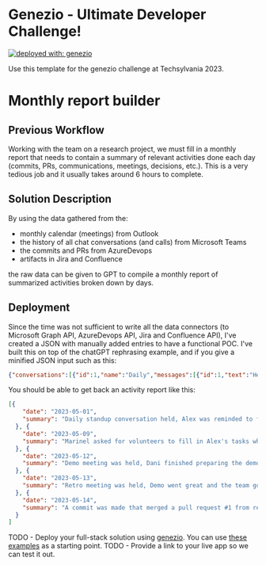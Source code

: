 # Genezio - Ultimate Developer Challenge!

[![deployed with: genezio](https://img.shields.io/badge/deployed_with-genezio-6742c1.svg?labelColor=62C353&style=flat)](https://github.com/genez-io/genezio)

Use this template for the genezio challenge at Techsylvania 2023.

# Monthly report builder


## Previous Workflow

Working with the team on a research project, we must fill in a monthly report that needs to contain a summary of relevant activities done each day (commits, PRs, communications, meetings, decisions, etc.).
This is a very tedious job and it usually takes around 6 hours to complete. 

## Solution Description
By using the data gathered from the:
+ monthly calendar (meetings) from Outlook
+ the history of all chat conversations (and calls) from Microsoft Teams 
+ the commits and PRs from AzureDevops 
+ artifacts in Jira and Confluence 

the raw data can be given to GPT to compile a monthly report of summarized activities broken down by days.


## Deployment
Since the time was not sufficient to write all the data connectors (to Microsoft Graph API, AzureDevops API, Jira and Confluence API), I've created a JSON with manually added entries to have a functional POC.
I've built this on top of the chatGPT rephrasing example, and if you give a minified JSON input such as this:
```json
{"conversations":[{"id":1,"name":"Daily","messages":[{"id":1,"text":"Hey guys, are your ready for our daily standup?","timestamp":"2023-05-01T10:29:29Z","user":{"id":1,"name":"Marinel"}},{"id":2,"text":"Sure, let's do it!","timestamp":"2023-05-01T10:30:30Z","user":{"id":2,"name":"Ana"}},{"id":3,"text":"Great meeting guys! As mentioned in the meeting, I will be on vacation next week.","timestamp":"2023-05-01T10:58:58Z","user":{"id":3,"name":"Alex"}},{"id":4,"text":"With Alex on vacation I need somebody to take over his tasks. Any volunteers?","timestamp":"2023-05-09T13:29:29Z","user":{"id":1,"name":"Marinel"}},{"id":5,"text":"Count me in! I will take over Alex's tasks and prepare the demo for them.","timestamp":"2023-05-09T13:45:45Z","user":{"id":4,"name":"Dani"}},{"id":6,"text":"I just finished the prep for the demo. Marinel, I will send you the link to the demo in a few minutes.","timestamp":"2023-05-12T09:05:00Z","user":{"id":4,"name":"Dani"}},{"id":7,"text":"Great! I'm looking forward to it.","timestamp":"2023-05-12T09:15:00Z","user":{"id":1,"name":"Marinel"}},{"id":8,"text":"Guys, the demo went great! We got the green light to implement the additional features we've discussed in advance.","timestamp":"2023-05-13T10:30:00Z","user":{"id":1,"name":"Marinel"}},{"id":9,"text":"Hmm, I'm not sure we'll have enough time for all of them, but for the top 5 we should be ok.","timestamp":"2023-05-12T09:15:00Z","user":{"id":2,"name":"Ana"}}]},{"id":2,"name":"Alex","messages":[{"id":1,"text":"Hey Alex, make sure you fill in your timesheet for this week before you go on vacation.","timestamp":"2023-05-01T00:12:00Z","user":{"id":1,"name":"Marinel"}},{"id":3,"text":"Sure thing!","timestamp":"2023-05-01T00:12:05Z","user":{"id":3,"name":"Alex"}}]}],"meetings":[{"id":1,"name":"Daily","timestamp":"2023-05-01T10:30:30Z","duration":30,"recurrence":"daily","participants":[{"id":1,"name":"Marinel"},{"id":2,"name":"Ana"},{"id":3,"name":"Alex"},{"id":4,"name":"Dani"}]},{"id":2,"name":"Demo","timestamp":"2023-05-12T15:00:00Z","duration":90,"recurrence":"every other week","participants":[{"id":1,"name":"Marinel"},{"id":2,"name":"Ana"},{"id":3,"name":"Alex"},{"id":4,"name":"Dani"}]},{"id":3,"name":"Retro","timestamp":"2023-05-13T15:00:00Z","duration":60,"recurrence":"every other week","participants":[{"id":1,"name":"Marinel"},{"id":2,"name":"Ana"},{"id":3,"name":"Alex"},{"id":4,"name":"Dani"}]}],"commits":[{"id":"c441029cf673f84c8b7db52d0a5944ee5c52ff89","distinct":true,"message":"updated readme","timestamp":"2023-05-04T12:18:30Z"},{"id":"36c5f2243ed24de58284a96f2a643bed8c028658","distinct":true,"message":"added authentication and authorization","timestamp":"2023-05-09T16:18:30Z"},{"id":"1481a2de7b2a7d02428ad93446ab166be7793fbb","distinct":true,"message":"added unit and integration tests","timestamp":"2023-05-11T117:50:30Z"},{"id":"a6976cfa2d5bdea555893fd2f9c5b8e761fa4989","distinct":true,"message":"Merge pull request #1 from repo/branch","timestamp":"2023-05-14T11:19:30Z"}],"pull_requests":[{"number":1,"title":"added authentication and authorization","timestamp":"2023-05-13T117:50:30Z","head":{"sha":"a6976cfa2d5bdea555893fd2f9c5b8e761fa4989","ref":"branch","repo":{"name":"repo","url":""}}}]}
```

You should be able to get back an activity report like this:
```json
[{
    "date": "2023-05-01",
    "summary": "Daily standup conversation held, Alex was reminded to fill in his timesheet before vacation."
  }, {
    "date": "2023-05-09",
    "summary": "Marinel asked for volunteers to fill in Alex's tasks while on vacation, and Dani volunteered."
  }, {
    "date": "2023-05-12",
    "summary": "Demo meeting was held, Dani finished preparing the demo, and sent the link to Marinel."
  }, {
    "date": "2023-05-13",
    "summary": "Retro meeting was held, Demo went great and the team got the green light to implement additional features, Alex drew attention to the time constraints of achieving all of them."
  }, {
    "date": "2023-05-14",
    "summary": "A commit was made that merged a pull request #1 from repo/branch."
  }
]
```

TODO - Deploy your full-stack solution using [genezio](https://genez.io/). You can use [these examples](https://github.com/Genez-io/genezio-examples) as a starting point.
TODO - Provide a link to your live app so we can test it out.
